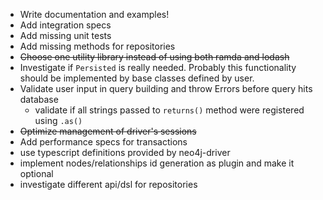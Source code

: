* Write documentation and examples!
* Add integration specs
* Add missing unit tests
* Add missing methods for repositories
* ~~Choose one utility library instead of using both ramda and lodash~~ 
* Investigate if ```Persisted``` is really needed. Probably this functionality should be implemented by base classes defined by user.
* Validate user input in query building and throw Errors before query hits database
    * validate if all strings passed to ```returns()``` method were registered using ```.as()```
* ~~Optimize management of driver's sessions~~
* Add performance specs for transactions
* use typescript definitions provided by neo4j-driver
* implement nodes/relationships id generation as plugin and make it optional 
* investigate different api/dsl for repositories